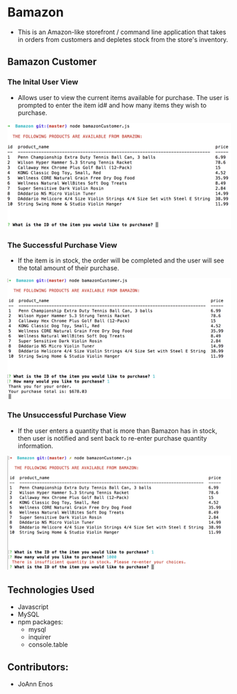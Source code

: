 # Bamazon
* This is an Amazon-like storefront  / command line application that takes in orders from customers and depletes stock from the store's inventory.

## Bamazon Customer

### The Inital User View
* Allows user to view the current items available for purchase. The user is prompted to enter the item id# and how many items they wish to purchase. 

![Screenshot](/images/InitialCustomerView.png?raw=true "InitialCustomerView")

### The Successful Purchase View
* If the item is in stock, the order will be completed and the user will see the total amount of their purchase.

![Screenshot](/images/SuccessfulPurchase.png?raw=true "SuccessfulPurchase")

### The Unsuccessful Purchase View
* If the user enters a quantity that is more than Bamazon has in stock, then user is notified and sent back to re-enter purchase quantity information.

![Screenshot](/images/UnsuccessfulPurchase.png?raw=true "UnsuccessfulPurchase")

## Technologies Used
* Javascript
* MySQL
* npm packages:
  * mysql
  * inquirer
  * console.table

## Contributors:
  * JoAnn Enos


